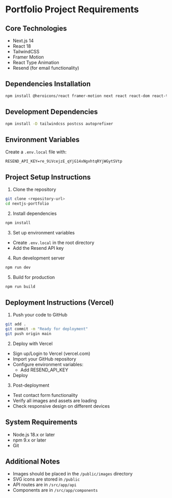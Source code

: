 # Portfolio Project Requirements

## Core Technologies
- Next.js 14
- React 18
- TailwindCSS
- Framer Motion
- React Type Animation
- Resend (for email functionality)

## Dependencies Installation
```bash
npm install @heroicons/react framer-motion next react react-dom react-type-animation resend react-hot-toast
```

## Development Dependencies
```bash
npm install -D tailwindcss postcss autoprefixer
```

## Environment Variables
Create a `.env.local` file with:
```env
RESEND_API_KEY=re_9iVcejzE_qYjG14xNgxhtqRYjWGytSVtp
```

## Project Setup Instructions
1. Clone the repository
```bash
git clone <repository-url>
cd nextjs-portfolio
```

2. Install dependencies
```bash
npm install
```

3. Set up environment variables
- Create `.env.local` in the root directory
- Add the Resend API key

4. Run development server
```bash
npm run dev
```

5. Build for production
```bash
npm run build
```

## Deployment Instructions (Vercel)
1. Push your code to GitHub
```bash
git add .
git commit -m "Ready for deployment"
git push origin main
```

2. Deploy with Vercel
- Sign up/Login to Vercel (vercel.com)
- Import your GitHub repository
- Configure environment variables:
  - Add RESEND_API_KEY
- Deploy

3. Post-deployment
- Test contact form functionality
- Verify all images and assets are loading
- Check responsive design on different devices

## System Requirements
- Node.js 18.x or later
- npm 9.x or later
- Git

## Additional Notes
- Images should be placed in the `/public/images` directory
- SVG icons are stored in `/public`
- API routes are in `/src/app/api`
- Components are in `/src/app/components`
